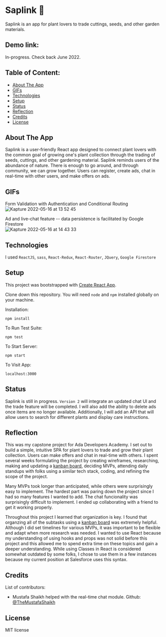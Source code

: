 # Saplink 🌱
Saplink is an app for plant lovers to trade cuttings, seeds, and other garden materials. 

## Demo link:
In-progress. Check back June 2022.

## Table of Content:

- [About The App](#about-the-app)
- [GIFs](#GIFs)
- [Technologies](#technologies)
- [Setup](#setup)
- [Status](#status)
- [Reflection](#reflection)
- [Credits](#credits)
- [License](#license)

## About The App
Saplink is a user-friendly React app designed to connect plant lovers with the common goal of growing one's plant collection through the trading of seeds, cuttings, and other gardening material. Saplink reminds users of the abundance of nature. There is enough to go around, and through community, we can grow together. Users can register, create ads, chat in real-time with other users, and make offers on ads. 

## GIFs

Form Validation with Authentication and Conditional Routing <br>
![Kapture 2022-05-16 at 13 52 45](https://user-images.githubusercontent.com/55802241/168655626-7456235e-b77b-4da0-a644-a8497c36cfff.gif)

Ad and live-chat feature -- data persistence is facilitated by Google Firestore <br>
![Kapture 2022-05-16 at 14 43 33](https://user-images.githubusercontent.com/55802241/168661340-4b767e33-9954-4526-8ce2-fc3e8a33ac1e.gif)

## Technologies
I used `ReactJS`, `sass`, `React-Redux`, `React-Router`, `JQuery`, `Google Firestore`

## Setup

This project was bootstrapped with [Create React App](https://github.com/facebook/create-react-app).

Clone down this repository. You will need `node` and `npm` installed globally on your machine.  

Installation:

`npm install`  

To Run Test Suite:  

`npm test`  

To Start Server:

`npm start`  

To Visit App:

`localhost:3000`  

## Status
Saplink is still in progress. `Version 2` will integrate an updated chat UI and the trade feature will be completed. I will also add the ability to delete ads once items are no longer available. Additionally, I will add an API that will allow users to search for different plants and display care instructions. 

## Reflection

This was my capstone project for Ada Developers Academy. I set out to build a simple, intuitive SPA for plant lovers to trade and grow their plant collection. Users can make offers and chat in real-time with others. I spent several weeks formulating the project by creating wireframes, researching, making and updating a [kanban board](https://trello.com/invite/b/ibURAyzE/2f336e1bd5b25af818839b55ee93f197/saplink), deciding MVPs, attending daily standups with folks using a similar tech stack, coding, and refining the scope of the project. 

Many MVPs took longer than anticipated, while others were surprisingly easy to implement. The hardest part was paring down the project since I had so many features I wanted to add. The chat funcionality was surprisingly difficult to implement. I ended up collaborating with a friend to get it working properly. 

Throughout this project I learned that organization is key. I found that organzing all of the subtasks using a [kanban board](https://trello.com/invite/b/ibURAyzE/2f336e1bd5b25af818839b55ee93f197/saplink) was extremely helpful. Although I did set timelines for various MVPs, it was important to be flexible and adapt when more research was needed. I wanted to use React because my understanding of using hooks and props was not solid before this project and this allowed me to spend extra time on these topics and gain a deeper understanding. While using Classes in React is considered somewhat outdated by some folks, I chose to use them in a few instances because my current position at Salesforce uses this syntax. 

## Credits
List of contributors:
- Mustafa Shaikh helped with the real-time chat module. Github: [@TheMustafaShaikh](https://github.com/TheMustafaShaikh)

## License

MIT license 


